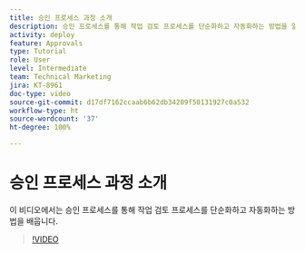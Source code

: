 ```yaml
---
title: 승인 프로세스 과정 소개
description: 승인 프로세스를 통해 작업 검토 프로세스를 단순화하고 자동화하는 방법을 알아봅니다.
activity: deploy
feature: Approvals
type: Tutorial
role: User
level: Intermediate
team: Technical Marketing
jira: KT-8961
doc-type: video
source-git-commit: d17df7162ccaab6b62db34209f50131927c0a532
workflow-type: ht
source-wordcount: '37'
ht-degree: 100%

---
```


# 승인 프로세스 과정 소개

이 비디오에서는 승인 프로세스를 통해 작업 검토 프로세스를 단순화하고 자동화하는 방법을 배웁니다.

>[!VIDEO](https://video.tv.adobe.com/v/3436429/?quality=12&learn=on&enablevpops&captions=kor)
